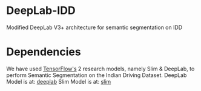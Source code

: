 # DeepLab-IDD
Modified DeepLab V3+ architecture for semantic segmentation on IDD

# Dependencies
We have used <a href="https://github.com/tensorflow">TensorFlow's</a> 2 research models, namely Slim & DeepLab, to perform Semantic Segmentation on the Indian Driving Dataset.
DeepLab Model is at: <a href="https://github.com/tensorflow/models/tree/master/research/deeplab">deeplab</a>
Slim Model is at: <a href="https://github.com/tensorflow/models/tree/master/research/slim">slim</a>


